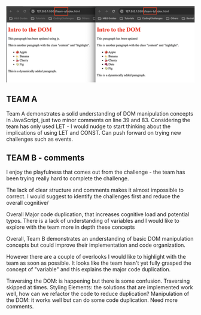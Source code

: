 ![Comparison](./code-review/data/comparison.png)


## TEAM A
Team A demonstrates a solid understanding of DOM manipulation concepts in JavaScript, just two minor comments on line 39 and 83.
Considering the team has only used LET - I would nudge to start thinking about the implications of using LET and CONST.
Can push forward on trying new challenges such as events.

## TEAM B - comments
I enjoy the playfulness that comes out from the challenge - the team has been trying really hard to complete the challenge.

The lack of clear structure and comments makes it almost impossible to correct. I would suggest to identify the challenges first and reduce the overall cognitive/

Overall Major code duplication, that increases cognitive load and potential typos. There is a lack of understanding of variables and I would like to explore with the team more in depth these concepts

Overall, Team B demonstrates an understanding of basic DOM manipulation concepts but could improve their implementation and code organization.

However there are a couple of overlooks I would like to highlight with the team as soon as possible.
It looks like the team hasn't yet fully grasped the concept of "variable" and this explains the major code duplication.

Traversing the DOM: is happening but there is some confusion. Traversing skipped at times.
Styling Elements: the solutions that are implemented work well, how can we refactor the code to reduce duplication?
Manipulation of the DOM: it works well but can do some code duplication.
Need more comments.